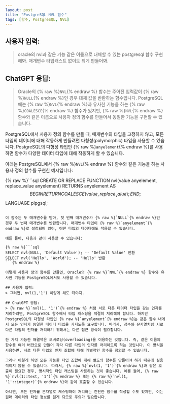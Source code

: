```yaml
---
layout: post
title: "PostgreSQL NVL 함수"
tags: [함수, PostgreSQL, NVL]
---
```


## 사용자 입력:
> oracle의 nvl과 같은 기능 같은 이름으로 대체할 수 있는 postgresql 함수 구현해봐. 매개변수 타입캐스트 없이도 되게 만들어봐.

## ChatGPT 응답:
> Oracle의 {% raw %}`NVL`{% endraw %} 함수는 주어진 입력값이 {% raw %}`NULL`{% endraw %}인 경우 대체 값을 반환하는 함수입니다. PostgreSQL에는 {% raw %}`NVL`{% endraw %}과 유사한 기능을 하는 {% raw %}`COALESCE`{% endraw %} 함수가 있지만, {% raw %}`NVL`{% endraw %} 함수와 같은 이름으로 사용자 정의 함수를 만들어서 동일한 기능을 구현할 수 있습니다.

PostgreSQL에서 사용자 정의 함수를 만들 때, 매개변수의 타입을 고정하지 않고, 모든 타입의 데이터에 대해 작동하게 만들려면 다형성(polymorphic) 타입을 사용할 수 있습니다. PostgreSQL의 다형성 타입인 {% raw %}`anyelement`{% endraw %}를 사용하면 함수가 다양한 데이터 타입에 대해 작동하게 할 수 있습니다.

아래는 PostgreSQL에서 {% raw %}`NVL`{% endraw %} 함수와 같은 기능을 하는 사용자 정의 함수를 구현한 예시입니다:

{% raw %}```sql
CREATE OR REPLACE FUNCTION nvl(value anyelement, replace_value anyelement)
RETURNS anyelement AS $$
BEGIN
    RETURN COALESCE(value, replace_value);
END;
$$ LANGUAGE plpgsql;
```{% endraw %}

이 함수는 두 매개변수를 받아, 첫 번째 매개변수가 {% raw %}`NULL`{% endraw %}인 경우 두 번째 매개변수를 반환합니다. 매개변수 타입이 {% raw %}`anyelement`{% endraw %}로 설정되어 있어, 어떤 타입의 데이터에도 적용할 수 있습니다.

예를 들어, 다음과 같이 사용할 수 있습니다:

{% raw %}```sql
SELECT nvl(NULL, 'Default Value'); -- 'Default Value' 반환
SELECT nvl('Hello', 'World'); -- 'Hello' 반환
```{% endraw %}

이렇게 사용자 정의 함수를 만들면, Oracle의 {% raw %}`NVL`{% endraw %} 함수와 유사한 기능을 PostgreSQL에서도 사용할 수 있습니다.

## 사용자 입력:
> 그러면, nvl(1,'1') 이렇게 해도 돼야지.

## ChatGPT 응답:
> {% raw %}`nvl(1, '1')`{% endraw %} 처럼 서로 다른 데이터 타입을 갖는 인자를 처리하려면, PostgreSQL 함수에서 타입 캐스팅을 적절히 처리해야 합니다. 하지만 PostgreSQL의 다형성 타입인 {% raw %}`anyelement`{% endraw %}는 같은 함수 내에서 모든 인자가 동일한 데이터 타입을 가지도록 요구합니다. 따라서, 정수와 문자열처럼 서로 다른 타입의 인자를 처리하기 위해서는 다른 접근 방식이 필요합니다.

한 가지 가능한 해결책은 오버로딩(overloading)을 이용하는 것입니다. 즉, 같은 이름의 함수를 여러 버전으로 만들어 각각 다른 타입의 인자를 처리하도록 하는 것입니다. 이 방식을 사용하면, 서로 다른 타입의 인자 조합에 대해 개별적인 함수를 정의할 수 있습니다.

그러나 이렇게 하면 모든 가능한 타입 조합에 대해 별도의 함수를 만들어야 하기 때문에 실용적이지 않을 수 있습니다. 따라서, {% raw %}`nvl(1, '1')`{% endraw %}과 같은 호출이 필요한 경우, 명시적인 타입 캐스팅을 사용하는 것이 좋습니다. 예를 들어, {% raw %}`nvl(1::text, '1')`{% endraw %} 또는 {% raw %}`nvl(1, '1'::integer)`{% endraw %}와 같이 호출할 수 있습니다.

아니면, 모든 인자를 문자열로 캐스팅하여 처리하는 간단한 함수를 작성할 수도 있지만, 이는 원래 데이터의 타입 정보를 잃게 되므로 주의가 필요합니다.

